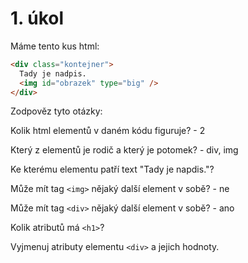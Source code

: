 # 1. úkol

Máme tento kus html:

```html
<div class="kontejner">
  Tady je nadpis.
  <img id="obrazek" type="big" />
</div>
```

Zodpověz tyto otázky:

Kolik html elementů v daném kódu figuruje? - 2

Který z elementů je rodič a který je potomek? - div, img

Ke kterému elementu patří text "Tady je napdis."?

Může mít tag `<img>` nějaký další element v sobě? - ne

Může mít tag `<div>` nějaký další element v sobě? - ano

Kolik atributů má `<h1>`?

Vyjmenuj atributy elementu `<div>` a jejich hodnoty.
